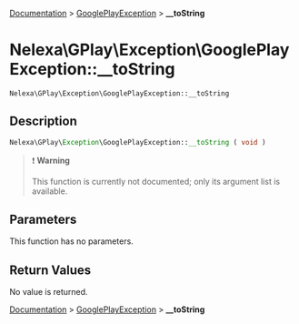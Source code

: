 [Documentation](../../README.md) > [GooglePlayException](README.md) > **__toString**

# Nelexa\GPlay\Exception\GooglePlayException::__toString
`Nelexa\GPlay\Exception\GooglePlayException::__toString`

## Description
```php
Nelexa\GPlay\Exception\GooglePlayException::__toString ( void )
```

> :heavy_exclamation_mark: **Warning**
>
> This function is currently not documented; only its argument list is available. 


## Parameters
This function has no parameters.

## Return Values
No value is returned.

[Documentation](../../README.md) > [GooglePlayException](README.md) > **__toString**
